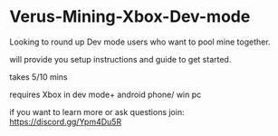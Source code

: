 # Verus-Mining-Xbox-Dev-mode

Looking to round up Dev mode users who want to pool mine together.

will provide you setup instructions and guide to get started.

takes 5/10 mins

requires Xbox in dev mode+ android phone/ win pc

if you want to learn more or ask questions join: https://discord.gg/Ypm4Du5R
